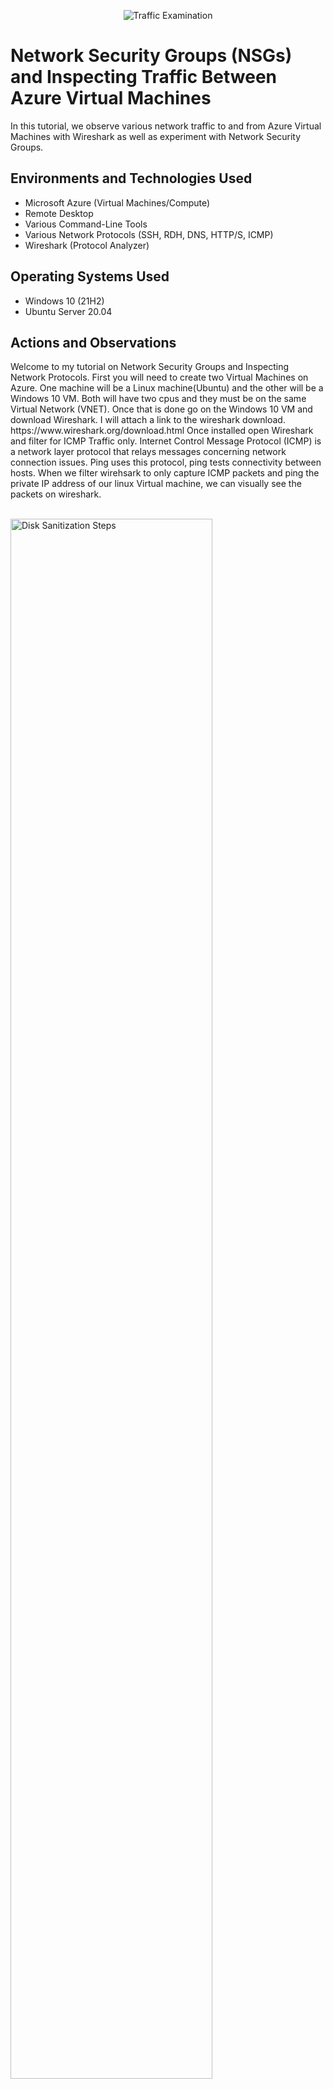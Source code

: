 <p align="center">
<img src="https://i.imgur.com/Ua7udoS.png" alt="Traffic Examination"/>
</p>

<h1>Network Security Groups (NSGs) and Inspecting Traffic Between Azure Virtual Machines</h1>
In this tutorial, we observe various network traffic to and from Azure Virtual Machines with Wireshark as well as experiment with Network Security Groups. <br />

<h2>Environments and Technologies Used</h2>

- Microsoft Azure (Virtual Machines/Compute)
- Remote Desktop
- Various Command-Line Tools
- Various Network Protocols (SSH, RDH, DNS, HTTP/S, ICMP)
- Wireshark (Protocol Analyzer)

<h2>Operating Systems Used </h2>

- Windows 10 (21H2)
- Ubuntu Server 20.04

<h2>Actions and Observations</h2>
Welcome to my tutorial on Network Security Groups and Inspecting Network Protocols. First you will need to create two Virtual Machines on Azure. One machine will be a Linux machine(Ubuntu) and the other will be a Windows 10 VM. Both will have two cpus and they must be on the same Virtual Network (VNET). Once that is done go on the Windows 10 VM and download Wireshark. I will attach a link to the wireshark download. https://www.wireshark.org/download.html Once installed open Wireshark and filter for ICMP Traffic only. Internet Control Message Protocol (ICMP) is a network layer protocol that relays messages concerning network connection issues. Ping uses this protocol, ping tests connectivity between hosts. When we filter wirehsark to only capture ICMP packets and ping the private IP address of our linux Virtual machine, we can visually see the packets on wireshark.
<p>
<br />  
<img src="https://i.imgur.com/DJmEXEB.png" height="80%" width="80%" alt="Disk Sanitization Steps"/>
</p>
<p>
We can inspect each individual packet and see the actual data that is being sent in each ping, the picture below demonstrates just that..
</p>
<br />

<p>
<img src="https://i.imgur.com/DJmEXEB.png" height="80%" width="80%" alt="Disk Sanitization Steps"/>
</p>
<p>
Lorem ipsum dolor sit amet, consectetur adipiscing elit, sed do eiusmod tempor incididunt ut labore et dolore magna aliqua. Ut enim ad minim veniam, quis nostrud exercitation ullamco laboris nisi ut aliquip ex ea commodo consequat. Duis aute irure dolor in reprehenderit in voluptate velit esse cillum dolore eu fugiat nulla pariatur.
</p>
<br />

<p>
<img src="https://i.imgur.com/DJmEXEB.png" height="80%" width="80%" alt="Disk Sanitization Steps"/>
</p>
<p>
Lorem ipsum dolor sit amet, consectetur adipiscing elit, sed do eiusmod tempor incididunt ut labore et dolore magna aliqua. Ut enim ad minim veniam, quis nostrud exercitation ullamco laboris nisi ut aliquip ex ea commodo consequat. Duis aute irure dolor in reprehenderit in voluptate velit esse cillum dolore eu fugiat nulla pariatur.
</p>
<br />
